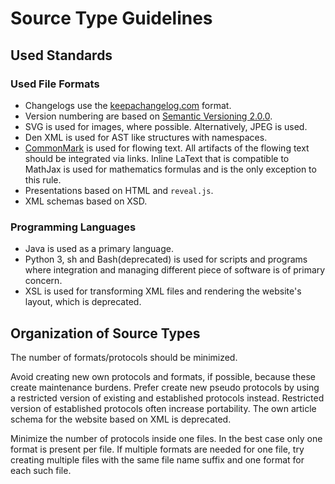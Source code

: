 # Source Type Guidelines
## Used Standards
### Used File Formats
* Changelogs use the [keepachangelog.com](https://keepachangelog.com/en/1.0.0/)
  format.
* Version numbering are based on [Semantic Versioning 2.0.0](https://semver.org/spec/v2.0.0.html).
* SVG is used for images, where possible. Alternatively, JPEG is used.
* Den XML is used for AST like structures with namespaces.
* [CommonMark](https://spec.commonmark.org/0.29) is used for flowing text.
  All artifacts of the flowing text should be integrated via links.
  Inline LaText that is compatible to MathJax is used for mathematics formulas
  and is the only exception to this rule.
* Presentations based on HTML and `reveal.js`.
* XML schemas based on XSD.
### Programming Languages
* Java is used as a primary language.
* Python 3, sh and Bash(deprecated) is used for scripts and programs where
  integration and managing different piece of software is of primary concern.
* XSL is used for transforming XML files and rendering the website's layout,
  which is deprecated.
## Organization of Source Types
The number of formats/protocols should be minimized.

Avoid creating new own protocols and formats,
if possible,
because these create maintenance burdens.
Prefer create new pseudo protocols by using a restricted version of
existing and established protocols instead.
Restricted version of established protocols often increase portability.
The own article schema for the website based on XML is deprecated.

Minimize the number of protocols inside one files.
In the best case only one format is present per file.
If multiple formats are needed for one file,
try creating multiple files with the
same file name suffix and one format for each such file.